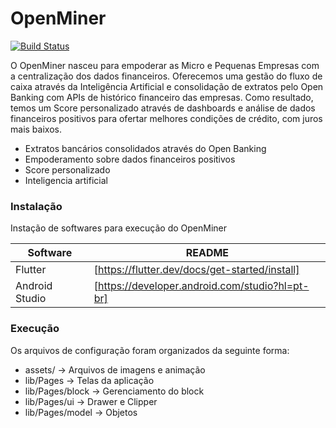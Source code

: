 # OpenMiner

[![Build Status](https://travis-ci.org/joemccann/dillinger.svg?branch=master)](https://travis-ci.org/joemccann/dillinger)

O OpenMiner nasceu para empoderar as Micro e Pequenas Empresas com a centralização dos dados financeiros. Oferecemos uma gestão do fluxo de caixa através da Inteligência Artificial e consolidação de extratos pelo Open Banking com APIs de histórico financeiro das empresas. Como resultado, temos um Score personalizado através de dashboards e análise de dados financeiros positivos para ofertar melhores condições de crédito, com juros mais baixos.

  - Extratos bancários consolidados através do Open Banking
  - Empoderamento sobre dados financeiros positivos
  - Score personalizado
  - Inteligencia artificial

### Instalação

Instação de softwares para execução do OpenMiner

| Software | README |
| ------ | ------ |
| Flutter | [https://flutter.dev/docs/get-started/install] |
| Android Studio | [https://developer.android.com/studio?hl=pt-br] |

### Execução

Os arquivos de configuração foram organizados da seguinte forma:

  - assets/ -> Arquivos de imagens e animação
  - lib/Pages -> Telas da aplicação
  - lib/Pages/block -> Gerenciamento do block
  - lib/Pages/ui -> Drawer e Clipper
  - lib/Pages/model -> Objetos